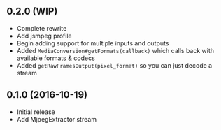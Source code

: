 ## 0.2.0 (WIP)

* Complete rewrite
* Add jsmpeg profile
* Begin adding support for multiple inputs and outputs
* Added `MediaConversion#getFormats(callback)` which calls back with available formats & codecs
* Added `getRawFramesOutput(pixel_format)` so you can just decode a stream

## 0.1.0 (2016-10-19)

* Initial release
* Add MjpegExtractor stream